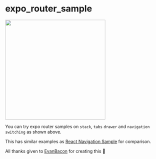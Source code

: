 # expo_router_sample

<img src="https://user-images.githubusercontent.com/27461460/214509376-f0237f16-80e1-4fdd-be11-ec96379753c3.gif" width="320" />

You can try expo router samples on `stack`, `tabs` `drawer` and `navigation switching` as shown above.

This has similar examples as [React Navigation Sample](https://github.com/hyochan/react-navigation-sample.git) for comparison.

All thanks given to [EvanBacon](https://github.com/EvanBacon) for creating this 🎉
